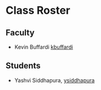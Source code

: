 # Class Roster

## Faculty

- Kevin Buffardi [kbuffardi](https://github.com/kbuffardi)

## Students



























- Yashvi Siddhapura, [ysiddhapura](https://github.com/yashvi95)